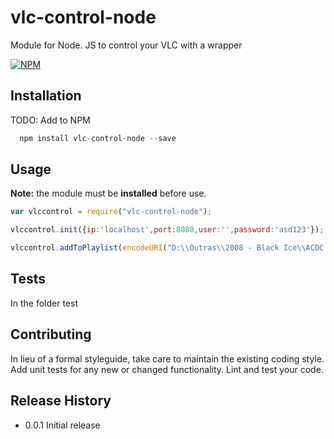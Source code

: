 vlc-control-node
================

Module for Node. JS to control your VLC with a wrapper

[![NPM](https://nodei.co/npm/vlc-control-node.png?downloads=true&downloadRank=true)](https://nodei.co/npm/vlc-control-node/)

## Installation
TODO: Add to NPM
```javascript
  npm install vlc-control-node --save
```

## Usage
**Note:** the module must be **installed** before use.

```javascript
var vlccontrol = require("vlc-control-node");

vlccontrol.init({ip:'localhost',port:8080,user:'',password:'asd123'});

vlccontrol.addToPlaylist(encodeURI("D:\\Outras\\2008 - Black Ice\\ACDC - Black Ice - 01 - Rock n Roll Train.mp3")); //add this music in a playlist

```  
## Tests

In the folder test

## Contributing

In lieu of a formal styleguide, take care to maintain the existing coding style.
Add unit tests for any new or changed functionality. Lint and test your code.

## Release History

* 0.0.1 Initial release